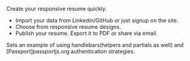 Create your responsive resume quickly.

- Import your data from Linkedin/GitHub or just signup on the site.
- Choose from responsive resume designs.
- Publish your resume. Export it to PDF or share via email. 

Sets an example of using handlebars(helpers and partials as well) and [Passport]passportjs.org authentication strategies.
